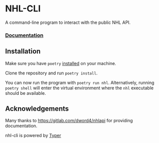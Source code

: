 # NHL-CLI
A command-line program to interact with the public NHL API.

### [Documentation](./DOCS.md)

## Installation
Make sure you have `poetry` [installed](https://python-poetry.org/docs/) on your machine. 

Clone the repository and run `poetry install`.

You can now run the program with `poetry run nhl`. Alternatively, running `poetry shell` will enter the virtual environment where the `nhl` executable should be available.


## Acknowledgements

Many thanks to https://gitlab.com/dword4/nhlapi for providing documentation.

nhl-cli is powered by [Typer](https://github.com/tiangolo/typer)
